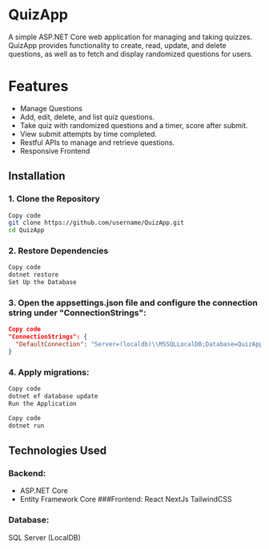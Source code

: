 # QuizApp
A simple ASP.NET Core web application for managing and taking quizzes. QuizApp provides functionality to create, read, update, and delete questions, as well as to fetch and display randomized questions for users.

# Features
- Manage Questions
- Add, edit, delete, and list quiz questions.
- Take quiz with randomized questions and a timer, score after submit.
- View submit attempts by time completed.
- Restful APIs to manage and retrieve questions.
- Responsive Frontend

## Installation
### 1. Clone the Repository
```bash
Copy code
git clone https://github.com/username/QuizApp.git
cd QuizApp
```

### 2. Restore Dependencies
```bash
Copy code
dotnet restore
Set Up the Database
```

### 3. Open the appsettings.json file and configure the connection string under "ConnectionStrings":
```json
Copy code
"ConnectionStrings": {
  "DefaultConnection": "Server=(localdb)\\MSSQLLocalDB;Database=QuizApp;Trusted_Connection=True;MultipleActiveResultSets=true"
}
```

### 4. Apply migrations:
```bash
Copy code
dotnet ef database update
Run the Application
```
```bash
Copy code
dotnet run
```

## Technologies Used
### Backend:
- ASP.NET Core
- Entity Framework Core
###Frontend:
React NextJs
TailwindCSS
### Database:
SQL Server (LocalDB)
